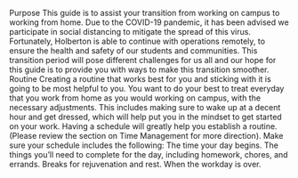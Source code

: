 Purpose
This guide is to assist your transition from working on campus to working from home. 
Due to the COVID-19 pandemic, it has been advised we participate in social distancing to mitigate the spread of this virus. Fortunately, Holberton is able to continue with operations remotely, to ensure the health and safety of our students and communities. 
This transition period will pose different challenges for us all and our hope for this guide is to provide you with ways to make this transition smoother. 
Routine
Creating a routine that works best for you and sticking with it is going to be most helpful to you. You want to do your best to treat everyday that you work from home as you would working on campus, with the necessary adjustments. 
This includes making sure to wake up at a decent hour and get dressed, which will help put you in the mindset to get started on your work. Having a schedule will greatly help you establish a routine. (Please review the section on Time Management for more direction).
Make sure your schedule includes the following:
The time your day begins. 
The things you’ll need to complete for the day, including homework, chores, and errands.
Breaks for rejuvenation and rest.
When the workday is over.